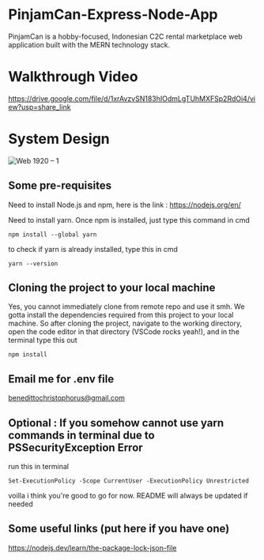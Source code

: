 # PinjamCan-Express-Node-App
PinjamCan is a hobby-focused, Indonesian C2C rental marketplace web application built with the MERN technology stack.

# Walkthrough Video
https://drive.google.com/file/d/1xrAvzvSN183hIOdmLgTUhMXFSp2RdOi4/view?usp=share_link

# System Design
![Web 1920 – 1](https://user-images.githubusercontent.com/100898636/224727465-72ea465f-e6fe-44ee-9f11-735c580305f3.png)

## Some pre-requisites
Need to install Node.js and npm, here is the link : https://nodejs.org/en/

Need to install yarn. Once npm is installed, just type this command in cmd 
```
npm install --global yarn
```
to check if yarn is already installed, type this in cmd
```
yarn --version
```
## Cloning the project to your local machine

Yes, you cannot immediately clone from remote repo and use it smh. We gotta install the dependencies required from this project to your local machine.
So after cloning the project, navigate to the working directory, open the code editor in that directory (VSCode rocks yeah!), and in the terminal type this out

```
npm install
```
## Email me for .env file
benedittochristophorus@gmail.com

## Optional : If you somehow cannot use yarn commands in terminal due to PSSecurityException Error

run this in terminal
```
Set-ExecutionPolicy -Scope CurrentUser -ExecutionPolicy Unrestricted

```

voilla  i think you're good to go for now. README will always be updated if needed

## Some useful links (put here if you have one)
https://nodejs.dev/learn/the-package-lock-json-file


